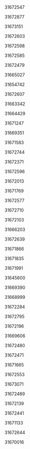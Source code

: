 31672547

31672877

31673151

31672603

31672598

31672585

31672479

31665027

31654742

31672607

31663342

31664429

31671247

31669351

31671583

31672744

31672371

31672596

31672013

31671769

31672577

31672710

31672103

31666203

31672639

31671866

31671835

31671991

31645600

31669390

31668999

31672284

31672795

31672196

31669606

31672480

31672471

31671665

31672553

31673071

31672489

31672139

31672441

31671133

31672644

31670016

